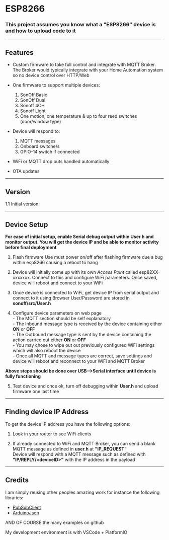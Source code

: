 # ESP8266

### This project assumes you know what a "ESP8266" device is and how to upload code to it

-------------------------------------------------------------------------------------------------------------
## Features

- Custom firmware to take full control and integrate with MQTT Broker. The Broker would typically integrate with your Home Automation system so no device control over HTTP/Web

- One firmware to support multiple devices:
    1. SonOff Basic
    2. SonOff Dual
    3. Sonoff 4CH
    4. Sonoff Light
    5. One motion, one temperature & up to four reed switches (door/window type)  

- Device will respond to:
    1. MQTT messages
    2. Onboard switche/s
    3. GPIO-14 switch if connected  

- WiFi or MQTT drop outs handled automatically

- OTA updates

-------------------------------------------------------------------------------------------------------------
## Version
1.1 Initial version  

-------------------------------------------------------------------------------------------------------------
## Device Setup
**For ease of initial setup, enable Serial debug output within **User.h** and monitor output. You will get the device IP and be able to monitor activity before final deployment**  

1. Flash firmware
    Use must power on/off after flashing firmware due a bug within esp8266 causing a reboot to hang  

2. Device will initially come up with its own *Access Point* called esp82XX-xxxxxxx. Connect to this and configure WiFi parameters. Once saved, device will reboot and connect to your WiFi  

3. Once device is connected to WiFi, get device IP from serial output and connect to it using Browser
   User/Password are stored in **sonoff/src/User.h**  

4. Configure device parameters on web page  
       - The MQTT section should be self explanatory  
       - The Inbound message type is received by the device containing either **ON** or **OFF**  
       - The Outbound message type is sent by the device containing the action carried out either **ON** or **OFF**  
       - You may chose to wipe out out previously configured WiFi settings which will also reboot the device  
       - Once all MQTT and message types are correct, save settings and device will reboot and reconnect to your WiFi and MQTT Broker  

**Above steps should be done over USB-->Serial interface until device is fully functioning**  

5. Test device and once ok, turn off debugging within **User.h** and upload firmware one last time  


-------------------------------------------------------------------------------------------------------------
## Finding device IP Address
To get the device IP address you have the following options:  

  1. Look in your router to see WiFi clients  
    
  2. If already connected to WiFi and MQTT Broker, you can send a blank MQTT message as defined in **user.h** at **"IP_REQUEST"**  
     Device will respond with a MQTT message such as defined with **"IP/REPLY/\<deviceID\>"** with the IP address in the payload  

-------------------------------------------------------------------------------------------------------------
## Credits
I am simply reusing other peoples amazing work for instance the following libraries:  
  - [PubSubClient](https://github.com/knolleary/pubsubclient)  
  - [ArduinoJson](https://github.com/bblanchon/ArduinoJson)  

AND OF COURSE the many examples on github  

My development environment is with VSCode + PlatformIO